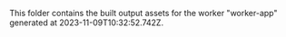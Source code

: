 This folder contains the built output assets for the worker "worker-app" generated at 2023-11-09T10:32:52.742Z.